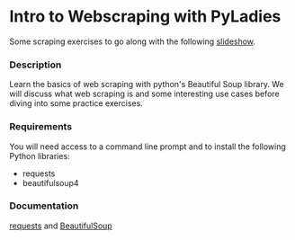 # Intro to Webscraping with PyLadies

Some scraping exercises to go along with the following [slideshow](https://docs.google.com/presentation/d/1Ey-BrTONJb6h7lAS2s08Hq5ZnRfD4LI2M3NoQVAbrW8/edit?usp=sharing).

### Description

Learn the basics of web scraping with python's Beautiful Soup library.
We will discuss what web scraping is and some interesting use cases before diving into some practice exercises.

### Requirements

You will need access to a command line prompt and to install the following Python libraries:

- requests
- beautifulsoup4

### Documentation

[requests](http://docs.python-requests.org/en/master/) and
[BeautifulSoup](https://www.crummy.com/software/BeautifulSoup/bs4/doc/)